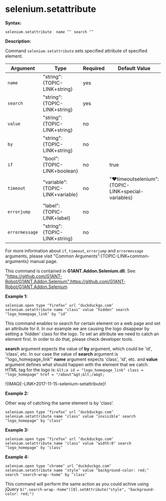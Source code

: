 # selenium.setattribute

**Syntax:**

```G1ANT
selenium.setattribute  name ‴‴ search ‴‴

```

**Description:**

Command `selenium.setattribute` sets specified attribute of specified element. 

| Argument | Type | Required | Default Value | Description |
| -------- | ---- | -------- | ------------- | ----------- |
|`name` | "string":{TOPIC-LINK+string}| yes |  | name of attribute to set value of |
|`search` | "string":{TOPIC-LINK+string}| yes |  | phrase to find element by |
|`value` | "string":{TOPIC-LINK+string}| no |  | value to set  |
|`by`| "string":{TOPIC-LINK+string}| no | | specifies an element selector, accepts 'name','text','title','class','id','selector','query','jquery' |
|`if`| "bool":{TOPIC-LINK+boolean}| no | true | runs the command only if condition is true |
|`timeout`| "variable":{TOPIC-LINK+variable}| no | "♥timeoutselenium":{TOPIC-LINK+special-variables} | specifies time in milliseconds for G1ANT.Robot to wait for the command to be executed |
|`errorjump` | "label":{TOPIC-LINK+label}| no | | name of the label to jump to if given `timeout` expires |
|`errormessage`| "string":{TOPIC-LINK+string}| no |  | message that will be shown in case error occurs and no `errorjump` argument is specified |

For more information about `if`, `timeout`, `errorjump` and `errormessage` arguments, please visit "Common Arguments":{TOPIC-LINK+common-arguments} manual page.

This command is contained in **G1ANT.Addon.Selenium.dll**.
See: "https://github.com/G1ANT-Robot/G1ANT.Addon.Selenium":https://github.com/G1ANT-Robot/G1ANT.Addon.Selenium

**Example 1:**
 
```G1ANT
selenium.open type ‴firefox‴ url ‴duckduckgo.com‴
selenium.setattribute name ‴class‴ value ‴hidden‴ search ‴logo_homepage_link‴ by ‴id‴

```

This command enables to search for certain element on a web page and set an attribute for it. In our example we are causing the logo disappear by setting a 'hidden' class for the logo.
To set an attribute we need to catch an element first. In order to do that, please check developer tools. 

**search** argument expects the value of **by** argument, which could be 'id', 'class', etc. In our case the value of **search** argument is ‴logo_homepage_link‴
**name** argument expects 'class', 'id', etc. and **value** argument defines what should happen with the element that we catch.  
HTML tag for the logo is:
`&lt;a id = "logo_homepage_link" class = "logo_homepage" href = "/about"&gt;&lt;/a&gt;`

!{IMAGE-LINK+2017-11-15-selenium-setattribute}! 

**Example 2:**

Other way of catching the same element is by 'class'.

```G1ANT
selenium.open type ‴firefox‴ url ‴duckduckgo.com‴
selenium.setattribute name ‴class‴ value ‴invisible‴ search ‴logo_homepage‴ by ‴class‴

```

**Example 3:**

```G1ANT
selenium.open type ‴firefox‴ url ‴duckduckgo.com‴
selenium.setattribute name ‴class‴ value ‴width:0‴ search ‴logo_homepage‴ by ‴class‴

```

**Example 4:**

```G1ANT
selenium.open type ‴chrome‴ url ‴duckduckgo.com‴
selenium.setattribute name ‴style‴ value ‴background-color: red;‴ search ‴search-wrap--home‴ by ‴class‴

```

This command will perform the same action as you could achive using jQuery `$(".search-wrap--home")[0].setAttribute("style", "background-color: red;")`